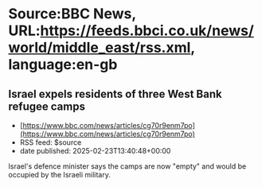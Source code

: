 # Source:BBC News, URL:https://feeds.bbci.co.uk/news/world/middle_east/rss.xml, language:en-gb

## Israel expels residents of three West Bank refugee camps
 - [https://www.bbc.com/news/articles/cg70r9enm7po](https://www.bbc.com/news/articles/cg70r9enm7po)
 - RSS feed: $source
 - date published: 2025-02-23T13:40:48+00:00

Israel's defence minister says the camps are now "empty" and would be occupied by the Israeli military.

